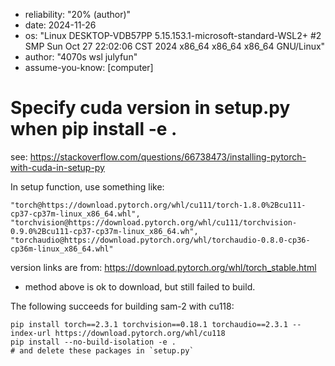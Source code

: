 - reliability: "20% (author)"
- date: 2024-11-26
- os: "Linux DESKTOP-VDB57PP 5.15.153.1-microsoft-standard-WSL2+ #2 SMP Sun Oct 27 22:02:06 CST 2024 x86_64 x86_64 x86_64 GNU/Linux"
- author: "4070s wsl julyfun"
- assume-you-know: [computer]

# Specify cuda version in setup.py when pip install -e .

see: https://stackoverflow.com/questions/66738473/installing-pytorch-with-cuda-in-setup-py

In setup function, use something like:

```
"torch@https://download.pytorch.org/whl/cu111/torch-1.8.0%2Bcu111-cp37-cp37m-linux_x86_64.whl",
"torchvision@https://download.pytorch.org/whl/cu111/torchvision-0.9.0%2Bcu111-cp37-cp37m-linux_x86_64.wh",
"torchaudio@https://download.pytorch.org/whl/torchaudio-0.8.0-cp36-cp36m-linux_x86_64.whl"
```

version links are from: https://download.pytorch.org/whl/torch_stable.html

- method above is ok to download, but still failed to build.

The following succeeds for building sam-2 with cu118:

```
pip install torch==2.3.1 torchvision==0.18.1 torchaudio==2.3.1 --index-url https://download.pytorch.org/whl/cu118
pip install --no-build-isolation -e .
# and delete these packages in `setup.py`
```

